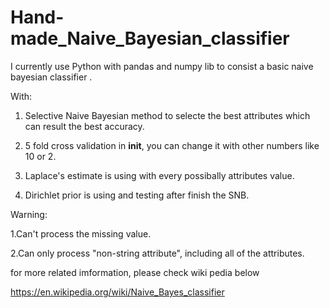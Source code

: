 # Hand-made_Naive_Bayesian_classifier

I currently use Python with pandas and numpy lib to consist a basic naive bayesian classifier .

With:
1. Selective Naive Bayesian method to selecte the best attributes which can result the best accuracy.

2. 5 fold cross validation in __init__, you can change it with other numbers like 10 or 2.

3. Laplace's estimate is using with every possibally attributes value.

4. Dirichlet prior is using and testing after finish the SNB. 

Warning:

1.Can't process the missing value.

2.Can only process "non-string attribute", including all of the attributes. 

for more related imformation, please check wiki pedia below

https://en.wikipedia.org/wiki/Naive_Bayes_classifier

